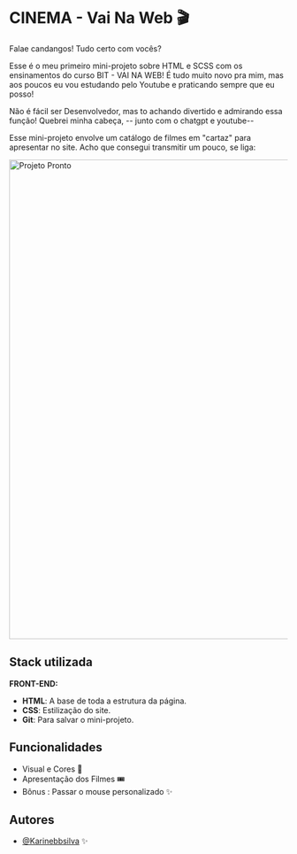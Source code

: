 
# CINEMA - Vai Na Web 🎬

Falae candangos! Tudo certo com vocês?

Esse é o meu primeiro mini-projeto sobre HTML e SCSS com os ensinamentos do curso BIT - VAI NA WEB! É tudo muito novo pra mim, mas aos poucos eu vou estudando pelo Youtube e praticando sempre que eu posso! 

Não é fácil ser Desenvolvedor, mas to achando divertido e admirando essa função! Quebrei minha cabeça, -- junto com o chatgpt e youtube--

Esse mini-projeto envolve um catálogo de filmes em "cartaz" para apresentar no site. Acho que consegui transmitir um pouco, se liga:





<img width="1902" height="866" alt="Projeto Pronto" src="https://github.com/user-attachments/assets/3e7616be-98cc-4da1-9317-32cf8aa85bd6" />



## Stack utilizada

**FRONT-END:** 

* **HTML**: A base de toda a estrutura da página.
* **CSS**: Estilização do site.
* **Git**: Para salvar o mini-projeto.




## Funcionalidades

- Visual e Cores 🎨
- Apresentação dos Filmes 🎟
- Bônus :  Passar o mouse personalizado ✨


## Autores

- [@Karinebbsilva](https://www.github.com/Karinebbsilva) ✨

